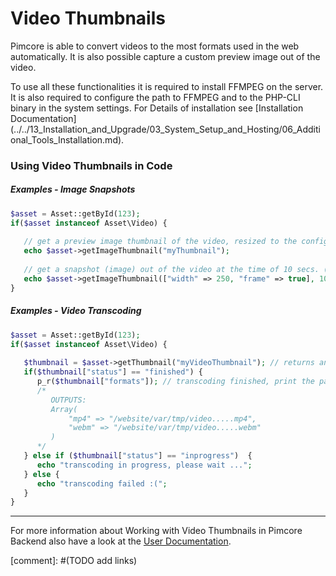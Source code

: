 # Video Thumbnails
Pimcore is able to convert videos to the most formats used in the web automatically. It is also possible capture a 
custom preview image out of the video.

<div class="notice-box">
To use all these functionalities it is required to install FFMPEG on the server. It is also required to configure the 
path to FFMPEG and to the PHP-CLI binary in the system settings. For Details of installation 
see [Installation Documentation](../../13_Installation_and_Upgrade/03_System_Setup_and_Hosting/06_Additional_Tools_Installation.md).
</div>

### Using Video Thumbnails in Code

##### Examples - Image Snapshots
```php
$asset = Asset::getById(123);
if($asset instanceof Asset\Video) {
 
   // get a preview image thumbnail of the video, resized to the configuration of "myThumbnail"
   echo $asset->getImageThumbnail("myThumbnail");
 
   // get a snapshot (image) out of the video at the time of 10 secs. (see second parameter) using a dynamic image thumbnail configuration
   echo $asset->getImageThumbnail(["width" => 250, "frame" => true], 10);
}
```

##### Examples - Video Transcoding
```php 
$asset = Asset::getById(123);
if($asset instanceof Asset\Video) {
 
   $thumbnail = $asset->getThumbnail("myVideoThumbnail"); // returns an array
   if($thumbnail["status"] == "finished") {
      p_r($thumbnail["formats"]); // transcoding finished, print the paths to the different formats
      /*
         OUTPUTS:
         Array(
             "mp4" => "/website/var/tmp/video.....mp4",
             "webm" => "/website/var/tmp/video.....webm"
         )
      */
   } else if ($thumbnail["status"] == "inprogress")  {
      echo "transcoding in progress, please wait ...";
   } else {
      echo "transcoding failed :(";
   }
}
```

--- 
For more information about Working with Video Thumbnails in Pimcore Backend also have a look at the [User Documentation]().

[comment]: #(TODO add links)
